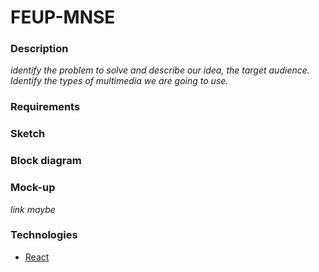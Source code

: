 # FEUP-MNSE

### Description

*identify the problem to solve and describe our idea, the target audience. Identify the types of multimedia we are going to use.*

### Requirements

### Sketch

### Block diagram

### Mock-up

*link maybe*

### Technologies

* [React](https://reactjs.org/)
